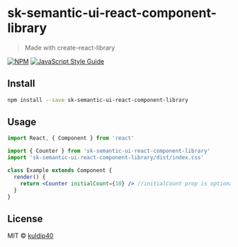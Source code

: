 # sk-semantic-ui-react-component-library

> Made with create-react-library

[![NPM](https://img.shields.io/npm/v/sk-semantic-ui-react-component-library.svg)](https://www.npmjs.com/package/sk-semantic-ui-react-component-library) [![JavaScript Style Guide](https://img.shields.io/badge/code_style-standard-brightgreen.svg)](https://standardjs.com)

## Install

```bash
npm install --save sk-semantic-ui-react-component-library
```

## Usage

```jsx
import React, { Component } from 'react'

import { Counter } from 'sk-semantic-ui-react-component-library'
import 'sk-semantic-ui-react-component-library/dist/index.css'

class Example extends Component {
  render() {
    return <Counter initialCount={10} /> //initialCount prop is optional. default value is 1.
  }
}
```

## License

MIT © [kuldip40](https://github.com/kuldip40)
